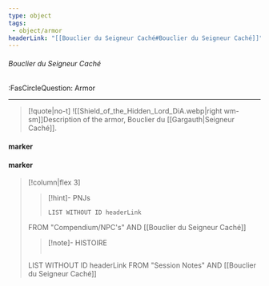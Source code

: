 ```yaml
---
type: object
tags:
 - object/armor
headerLink: "[[Bouclier du Seigneur Caché#Bouclier du Seigneur Caché]]"
---
```


###### Bouclier du Seigneur Caché
<span class="sub2">:FasCircleQuestion: Armor</span>
___

> [!quote|no-t]
>![[Shield_of_the_Hidden_Lord_DiA.webp|right wm-sm]]Description of the  armor, Bouclier du [[Gargauth|Seigneur Caché]].
<span class="clearfix"></span>

#### marker
#### marker
> [!column|flex 3]
>>[!hint]- PNJs
>>```dataview
>>LIST WITHOUT ID headerLink
>FROM "Compendium/NPC's" AND [[Bouclier du Seigneur Caché]]
>
>>[!note]- HISTOIRE
>>```dataview
>LIST WITHOUT ID headerLink
>FROM "Session Notes" AND [[Bouclier du Seigneur Caché]]